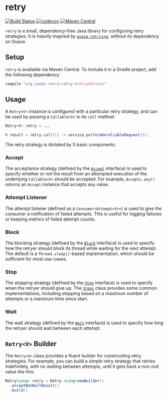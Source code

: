 retry
=====

[![Build Status](https://travis-ci.org/joeyb/retry.svg?branch=master)](https://travis-ci.org/joeyb/retry) [![codecov](https://codecov.io/gh/joeyb/retry/branch/master/graph/badge.svg)](https://codecov.io/gh/joeyb/retry) [![Maven Central](https://maven-badges.herokuapp.com/maven-central/org.joeyb.retry/retry/badge.svg)](https://maven-badges.herokuapp.com/maven-central/org.joeyb.retry/retry)

`retry` is a small, dependency-free Java library for configuring retry strategies. It is heavily inspired by [`guava-retrying`](https://github.com/rholder/guava-retrying), without its dependency on Guava.

## Setup

`retry` is available via Maven Central. To include it in a Gradle project, add the following dependency:

```groovy
compile "org.joeyb.retry:retry:$retryVersion"
```

## Usage

A `Retry<V>` instance is configured with a particular retry strategy, and can be used by passing a `Callable<V>` to its `call` method:

```java
Retry<V> retry = ...

V result = retry.call(() -> service.performUnreliableRequest());
```

The retry strategy is dictated by 5 basic components:

### Accept

The acceptance strategy (defined by the [`Accept`](src/main/java/org/joeyb/retry/Accept.java) interface) is used to specify whether or not the result from an attempted execution of the underlying `Callable<V>` should be accepted. For example, `Accepts.any()` returns an `Accept` instance that accepts any value.

### Attempt Listener

The attempt listener (defined as a `Consumer<Attempt<V>>`) is used to give the consumer a notification of failed attempts. This is useful for logging failures or keeping metrics of failed attempt counts.

### Block

The blocking strategy (defined by the [`Block`](src/main/java/org/joeyb/retry/Block.java) interface) is used to specify how the retryer should block its thread while waiting for the next attempt. The default is a `Thread.sleep()`-based implementation, which should be sufficient for most use-cases.

### Stop

The stopping strategy (defined by the [`Stop`](src/main/java/org/joeyb/retry/Stop.java) interface) is used to specify when the retryer should give up. The [`Stops`](src/main/java/org/joeyb/retry/Stops.java) class provides some common implementations, including stopping based on a maximum number of attempts or a maximum time since start.

### Wait

The wait strategy (defined by the [`Wait`](src/main/java/org/joeyb/retry/Wait.java) interface) is used to specify how long the retryer should wait between each attempt.

## `Retry<V>` Builder

The `Retry<V>` class provides a fluent builder for constructing retry strategies. For example, you can build a simple retry strategy that retries indefinitely, with no waiting between attempts, until it gets back a non-null value like this:

```java
Retry<Long> retry = Retry.<Long>newBuilder()
  .acceptNonNullResult()
  .build()
```
